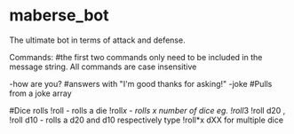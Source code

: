 # maberse_bot
The ultimate bot in terms of attack and defense.

Commands:
#the first two commands only need to be included in the message string. All commands are case insensitive

-how are you? #answers with "I'm good thanks for asking!"
-joke #Pulls from a joke array

#Dice rolls
!roll - rolls a die
!roll*x - rolls x number of dice eg. !roll*3
!roll d20 , !roll d10 - rolls a d20 and d10 respectively type !roll*x dXX for multiple dice
